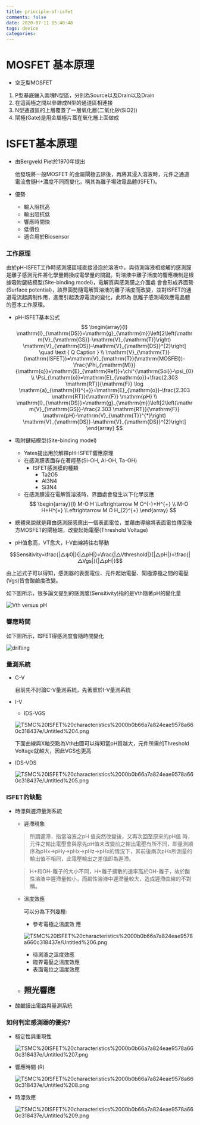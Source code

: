 ```yaml
---
title: principle-of-isfet
comments: false
date: 2020-07-11 15:40:48
tags: device
categories:
---
```

# MOSFET 基本原理

- 空乏型MOSFET
1. P型基底鑲入兩塊N型區，分別為Source以及Drain以及Drain
2. 在這兩極之間以參雜成N型的通道區相連接
3. N型通道區的上層覆蓋了一層氧化層(二氧化矽(SiO2))
4. 閘極(Gate)是用金屬極片蓋在氧化層上面做成
<!-- more -->

# ISFET基本原理

- 由Bergveld Piet於1970年提出

    他發現將一般MOSFET 的金屬閘極去除後，再將其浸入溶液時，元件之通道電流會隨H+濃度不同而變化，稱其為離子場效電晶體(ISFET)。

- 優勢
    - 輸入阻抗高
    - 輸出阻抗低
    - 響應時間快
    - 低價位
    - 適合用於Biosensor

### 工作原理

由於pH-ISFET工作時感測膜區域直接浸泡於溶液中。與待測溶液相接觸的感測膜是離子感測元件將化學量轉換成電學量的關鍵。對溶液中離子活度的響應機制是根據吸附鍵結模型(Site-binding model)，電解質與感測膜之介面處
會會形成界面勢(Surface potential)，該界面勢隨電解質溶液的離子活度而改變，並對ISFET的通道電流起調制作用，進而引起汲源電流的變化，此即為
氫離子感測場效應電晶體的基本工作原理。

- pH-ISFET基本公式
$$
 \begin{array}{l}
\mathrm{I}_{\mathrm{DS}}=\mathrm{g}_{\mathrm{m}}\left[2\left(\mathrm{V}_{\mathrm{GS}}-\mathrm{V}_{\mathrm{T}}\right) \mathrm{V}_{\mathrm{DS}}-\mathrm{V}_{\mathrm{DS}}^{2}\right] \quad \text { Q Caption } \\
\mathrm{V}_{\mathrm{T}}(\mathrm{ISFET})=\mathrm{V}_{\mathrm{T}}(\mathrm{MOSFEI})-\frac{\Phi_{\mathrm{M}}}{\mathrm{q}}+\mathrm{E}_{\mathrm{Ref}}+\chi^{\mathrm{Sol}}-\psi_{0} \\
\Psi_{\mathrm{o}}=\mathrm{E}_{\mathrm{o}}+\frac{2.303 \mathrm{RT}}{\mathrm{F}} \log \mathrm{a}_{\mathrm{H}^{+}}=\mathrm{E}_{\mathrm{o}}-\frac{2.303 \mathrm{RT}}{\mathrm{F}} \mathrm{pH} \\
\mathrm{I}_{\mathrm{DS}}=\mathrm{g}_{\mathrm{m}}\left[2\left(\mathrm{V}_{\mathrm{GS}}-\frac{2.303 \mathrm{RT}}{\mathrm{F}} \mathrm{pH}-\mathrm{V}_{\mathrm{T}}^{*}\right) \mathrm{V}_{\mathrm{DS}}-\mathrm{V}_{\mathrm{DS}}^{2}\right]
\end{array}
$$

- 吸附鍵結模型(Site-binding model)
    - Yates提出用於解釋pH-ISFET響應原理
    - 在感測膜表面存在著羥基(Si-OH, Al-OH, Ta-OH)
        - ISFET感測膜的種類
            - Ta2O5
            - Al3N4
            - Si3N4
    - 在感測膜浸在電解質溶液時，界面處會發生以下化學反應
$$
 \begin{array}{l}
M-O H \Leftrightarrow M O^{-}+H^{+} \\
M-O H+H^{+} \Leftrightarrow M O H_{2}^{+}
\end{array}
$$

- 總體來說就是藉由感測膜感應出一個表面電位，並藉由導線將表面電位傳至後方MOSFET的閘極端，改變起始電壓(Threshold Voltage)
- pH值愈高，VT愈大，I-V曲線將往右移動

$$Sensitivity=\frac{|△ψ0|}{|△pH|}=\frac{|△Vthreshold|}{|△pH|}=\frac{|△Vgs|}{|△pH|}$$

由上述式子可以得知，感測器的表面電位、元件起始電壓、閘極源極之間的電壓(Vgs)皆會酸鹼度改變。

如下圖所示，很多論文提到的感測度(Sensitivity)指的是Vth隨著pH的變化量

![Vth versus pH](https://user-images.githubusercontent.com/67454551/87219852-63c8ce00-c391-11ea-9159-a25ec532d689.png)

### 響應時間

如下圖所示，ISFET得感測度會隨時間變化

![drifting](https://user-images.githubusercontent.com/67454551/87219949-37618180-c392-11ea-98e0-43de1b2ee0d4.png)


### 量測系統

- C-V

    目前先不討論C-V量測系統，先著重於I-V量測系統

- I-V
    - IDS-VGS

    ![TSMC%20ISFET%20characteristics%2000b0b66a7a824eae9578a660c318437e/Untitled%204.png](TSMC%20ISFET%20characteristics%2000b0b66a7a824eae9578a660c318437e/Untitled%204.png)

    下面曲線與X軸交點為Vth由圖可以得知當pH質越大，元件所需的Threshold Voltage就越大，因此VGS也更高

- IDS-VDS

    ![TSMC%20ISFET%20characteristics%2000b0b66a7a824eae9578a660c318437e/Untitled%205.png](TSMC%20ISFET%20characteristics%2000b0b66a7a824eae9578a660c318437e/Untitled%205.png)

### ISFET的缺點

- 時漂與遲滯量測系統
    - 遲滯現象

    > 所謂遲滯，指當溶液之pH 值突然改變後，又再次回至原來的pH值
    時，元件之輸出電壓會與原先pH值未改變前之輸出電壓有所不同，即量測順序為pHx→pHy→pHx→pHz→pHx的情況下，其前後兩次pHx所測量的輸出值不相同，此電壓輸出之差值即為遲滯。

    > H+和OH-離子的大小不同，H+離子擴散的速率高於OH-離子，故於酸性溶液中遲滯量較小，而鹼性溶液中遲滯量較大，造成遲滯曲線的不對稱。

    - 溫度效應

        可以分為下列幾種:

        - 參考電極之溫度效
        應

        ![TSMC%20ISFET%20characteristics%2000b0b66a7a824eae9578a660c318437e/Untitled%206.png](TSMC%20ISFET%20characteristics%2000b0b66a7a824eae9578a660c318437e/Untitled%206.png)

        - 待測液之溫度效應
        - 臨界電壓之溫度效應
        - 表面電位之溫度效應
    - 照光響應
        - 
- 酸鹼讀出電路與量測系統

### 如何判定感測器的優劣?

- 穩定性與重現性

    ![TSMC%20ISFET%20characteristics%2000b0b66a7a824eae9578a660c318437e/Untitled%207.png](TSMC%20ISFET%20characteristics%2000b0b66a7a824eae9578a660c318437e/Untitled%207.png)

- 響應時間 (R)

    ![TSMC%20ISFET%20characteristics%2000b0b66a7a824eae9578a660c318437e/Untitled%208.png](TSMC%20ISFET%20characteristics%2000b0b66a7a824eae9578a660c318437e/Untitled%208.png)

- 時漂效應

    ![TSMC%20ISFET%20characteristics%2000b0b66a7a824eae9578a660c318437e/Untitled%209.png](TSMC%20ISFET%20characteristics%2000b0b66a7a824eae9578a660c318437e/Untitled%209.png)

